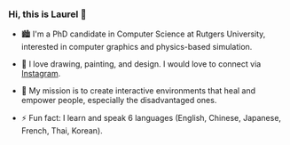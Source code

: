 ### Hi, this is Laurel 👋

<!--
**laurelch/laurelch** is a ✨ _special_ ✨ repository because its `README.md` (this file) appears on your GitHub profile.

Here are some ideas to get you started:

- 🔭 I’m currently working on ...
- 🌱 I’m currently learning ...
- 👯 I’m looking to collaborate on ...
- 🤔 I’m looking for help with ...
- 💬 Ask me about ...
- 📫 How to reach me: ...
- 😄 Pronouns: ...
- ⚡ Fun fact: ...
-->

- 🏙️ I'm a PhD candidate in Computer Science at Rutgers University, interested in computer graphics and physics-based simulation.

- 🎨 I love drawing, painting, and design. I would love to connect via [Instagram](https://www.instagram.com/maverick.laurel/). 

- 🌲 My mission is to create interactive environments that heal and empower people, especially the disadvantaged ones.

- ⚡ Fun fact: I learn and speak 6 languages (English, Chinese, Japanese, French, Thai, Korean).
